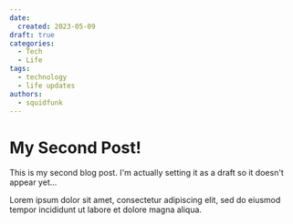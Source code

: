 ```yaml
---
date:
  created: 2023-05-09
draft: true
categories:
  - Tech
  - Life
tags:
  - technology
  - life updates
authors:
  - squidfunk
---
```


# My Second Post!

This is my second blog post. I'm actually setting it as a draft so it doesn't appear yet...

<!-- more -->

Lorem ipsum dolor sit amet, consectetur adipiscing elit, sed do eiusmod
tempor incididunt ut labore et dolore magna aliqua.